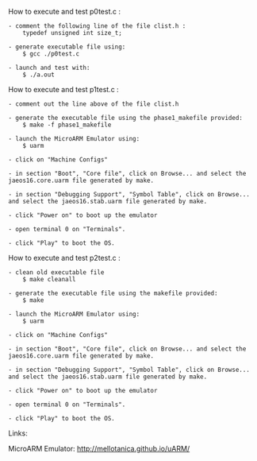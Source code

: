 How to execute and test p0test.c :

	- comment the following line of the file clist.h : 
		typedef unsigned int size_t;

	- generate executable file using:
		$ gcc ./p0test.c
	
	- launch and test with:
		$ ./a.out


How to execute and test p1test.c :
	
	- comment out the line above of the file clist.h
	
	- generate the executable file using the phase1_makefile provided: 
		$ make -f phase1_makefile

	- launch the MicroARM Emulator using: 
		$ uarm

	- click on "Machine Configs"

	- in section "Boot", "Core file", click on Browse... and select the jaeos16.core.uarm file generated by make.

	- in section "Debugging Support", "Symbol Table", click on Browse... and select the jaeos16.stab.uarm file generated by make. 

	- click "Power on" to boot up the emulator
	
	- open terminal 0 on "Terminals".

	- click "Play" to boot the OS.

How to execute and test p2test.c :

	- clean old executable file
		$ make cleanall

	- generate the executable file using the makefile provided: 
		$ make

	- launch the MicroARM Emulator using: 
		$ uarm

	- click on "Machine Configs"

	- in section "Boot", "Core file", click on Browse... and select the jaeos16.core.uarm file generated by make.

	- in section "Debugging Support", "Symbol Table", click on Browse... and select the jaeos16.stab.uarm file generated by make. 

	- click "Power on" to boot up the emulator
	
	- open terminal 0 on "Terminals".

	- click "Play" to boot the OS.

Links:

MicroARM Emulator: http://mellotanica.github.io/uARM/



